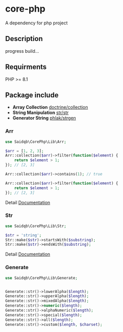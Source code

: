 # core-php

A dependency for php project

## Description

progress build...

## Requirments

PHP >= 8.1

## Package include

- **Array Collection**  [doctrine/collection](https://www.doctrine-project.org/projects/collections.html)
- **String Manipulation**  [str/str](https://github.com/fe3dback/str?tab=readme-ov-file#functions-index)
- **Generator String**  [phlak/strgen](https://github.com/PHLAK/StrGen)

### Arr

```php
use Saidqb\CorePhp\Lib\Arr;

$arr = [1, 2, 3];
Arr::collection($arr)->filter(function($element) {
    return $element > 1;
}); // [2, 3]

Arr::collection($arr)->contains(1); // true

Arr::collection($arr)->filter(function($element) {
    return $element > 1;
}); // [2, 3]
```

Detail [Documentation](https://www.doctrine-project.org/projects/doctrine-collections/en/stable/index.html#collection-methods)

### Str

```php
use Saidqb\CorePhp\Lib\Str;

$str = 'string';
Str::make($str)->startsWith($substring);
Str::make($str)->endsWith($substring);
```
Detail [Documentation](https://github.com/fe3dback/str?tab=readme-ov-file#functions-index)


### Generate

```php
use Saidqb\CorePhp\Lib\Generate;


Generate::str()->lowerAlpha($length);
Generate::str()->upperAlpha($length);
Generate::str()->mixedAlpha($length);
Generate::str()->numeric($length);
Generate::str()->alphaNumeric($length);
Generate::str()->special($length);
Generate::str()->all($length);
Generate::str()->custom($length, $charset);
```
